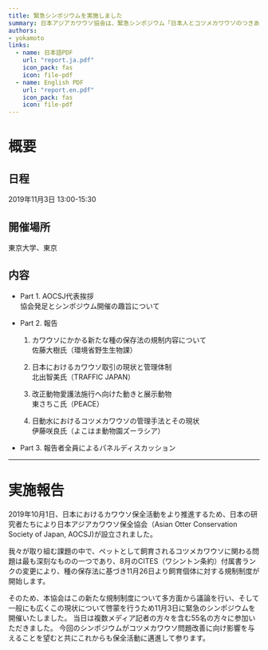 ```yaml
---
title: 緊急シンポジウムを実施しました
summary: 日本アジアカワウソ協会は、緊急シンポジウム「日本人とコツメカワウソのつきあい方を考える　〜課せられる規制制度とその対応〜」を2019年11月3日に実施し、無事終了しました。
authors:
- yokamoto
links:
  - name: 日本語PDF
    url: "report.ja.pdf"
    icon_pack: fas
    icon: file-pdf
  - name: English PDF
    url: "report.en.pdf"
    icon_pack: fas
    icon: file-pdf
---
```


# 概要
## 日程
2019年11月3日 13:00-15:30

## 開催場所
東京大学、東京

## 内容
- Part 1. AOCSJ代表挨拶  
協会発足とシンポジウム開催の趣旨について

- Part 2. 報告
  1. カワウソにかかる新たな種の保存法の規制内容について  
  佐藤大樹氏（環境省野生生物課）

  2. 日本におけるカワウソ取引の現状と管理体制  
  北出智美氏（TRAFFIC JAPAN）

  3. 改正動物愛護法施行へ向けた動きと展示動物  
  東さちこ氏（PEACE）

  4. 日動水におけるコツメカワウソの管理手法とその現状  
  伊藤咲良氏（よこはま動物園ズーラシア）                    

- Part 3. 報告者全員によるパネルディスカッション

-----

# 実施報告
2019年10月1日、日本におけるカワウソ保全活動をより推進するため、日本の研究者たちにより日本アジアカワウソ保全協会（Asian Otter 
Conservation Society of Japan, AOCSJ)が設立されました。

我々が取り組む課題の中で、ペットとして飼育されるコツメカワウソに関わる問題は最も深刻なものの一つであり、8月のCITES（ワシントン条約）付属書ランクの変更により、種の保存法に基づき11月26日より飼育個体に対する規制制度が開始します。

そのため、本協会はこの新たな規制制度について多方面から議論を行い、そして一般にも広くこの現状について啓蒙を行うため11月3日に緊急のシンポジウムを開催いたしました。
当日は複数メディア記者の方々を含む55名の方々に参加いただきました。
今回のシンポジウムがコツメカワウソ問題改善に向け影響を与えることを望むと共にこれからも保全活動に邁進して参ります。


